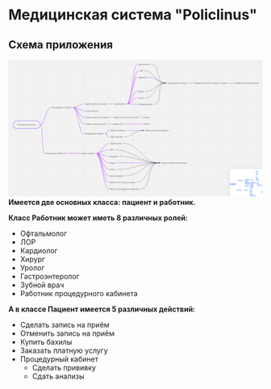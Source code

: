 # Медицинская система "Policlinus"

## Cхема приложения 
![img.png](img.png)
**Имеется две основных класса: пациент и работник.**

**Класс Работник может иметь 8 различных ролей:**
- Офтальмолог
- ЛОР
- Кардиолог
- Хирург
- Уролог
- Гастроэнтеролог
- Зубной врач
- Работник процедурного кабинета

**А в классе Пациент имеется 5 различных действий:**
- Сделать запись на приём
- Отменить запись на приём
- Купить бахилы
- Заказать платную услугу
- Процедурный кабинет
  - Сделать прививку
  - Сдать анализы
